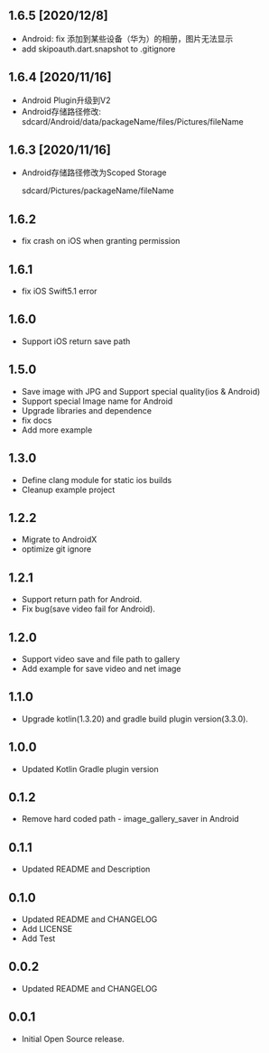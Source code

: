 ## 1.6.5 [2020/12/8]
* Android: fix 添加到某些设备（华为）的相册，图片无法显示
* add skipoauth.dart.snapshot to .gitignore

## 1.6.4 [2020/11/16]
* Android Plugin升级到V2
* Android存储路径修改:
  sdcard/Android/data/packageName/files/Pictures/fileName

## 1.6.3 [2020/11/16]
* Android存储路径修改为Scoped Storage

  sdcard/Pictures/packageName/fileName
## 1.6.2
* fix crash on iOS when granting permission

## 1.6.1
* fix iOS Swift5.1 error

## 1.6.0
* Support iOS return save path

## 1.5.0
* Save image with JPG and Support special quality(ios & Android)
* Support special Image name for Android
* Upgrade libraries and dependence
* fix docs
* Add more example

## 1.3.0

* Define clang module for static ios builds
* Cleanup example project

## 1.2.2

* Migrate to AndroidX
* optimize git ignore

## 1.2.1

* Support return path for Android.
* Fix bug(save video fail for Android).

## 1.2.0

* Support video save and file path to gallery
* Add example for save video and net image

## 1.1.0

* Upgrade kotlin(1.3.20) and gradle build plugin version(3.3.0).

## 1.0.0

* Updated Kotlin Gradle plugin version

## 0.1.2

* Remove hard coded path - image_gallery_saver in Android

## 0.1.1

* Updated README and Description

## 0.1.0

* Updated README and CHANGELOG
* Add LICENSE
* Add Test

## 0.0.2

*  Updated README and CHANGELOG

## 0.0.1

*  Initial Open Source release.
